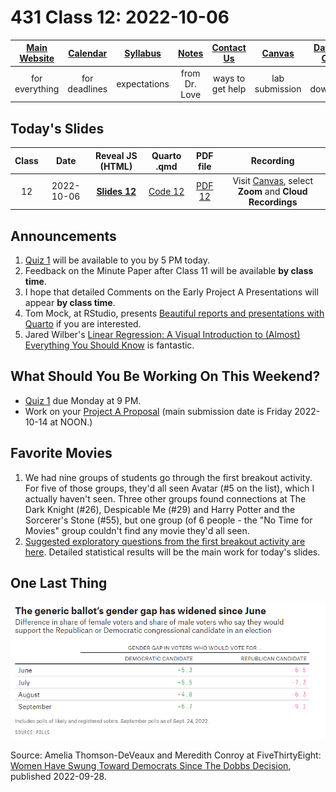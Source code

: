 # 431 Class 12: 2022-10-06

[Main Website](https://thomaselove.github.io/431-2022/) | [Calendar](https://thomaselove.github.io/431-2022/calendar.html) | [Syllabus](https://thomaselove.github.io/431-syllabus-2022/) | [Notes](https://thomaselove.github.io/431-notes/) | [Contact Us](https://thomaselove.github.io/431-2022/contact.html) | [Canvas](https://canvas.case.edu) | [Data and Code](https://github.com/THOMASELOVE/431-data)
:-----------: | :--------------: | :----------: | :---------: | :-------------: | :-----------: | :------------:
for everything | for deadlines | expectations | from Dr. Love | ways to get help | lab submission | for downloads

## Today's Slides

Class | Date | Reveal JS (HTML) | Quarto .qmd | PDF file | Recording
:---: | :--------: | :------: | :------: | :--------: | :-------------:
12 | 2022-10-06 | **[Slides 12](https://thomaselove.github.io/431-slides-2022/class12.html)** | [Code 12](https://thomaselove.github.io/431-slides-2022/class12.qmd) | [PDF 12](431%20Class%2012.pdf) | Visit [Canvas](https://canvas.case.edu/), select **Zoom** and **Cloud Recordings**

## Announcements

1. [Quiz 1](https://github.com/THOMASELOVE/431-quizzes-2022/tree/main/quiz1) will be available to you by 5 PM today.
2. Feedback on the Minute Paper after Class 11 will be available **by class time**.
3. I hope that detailed Comments on the Early Project A Presentations will appear **by class time**.
4. Tom Mock, at RStudio, presents [Beautiful reports and presentations with Quarto](https://www.youtube.com/watch?v=hbf7Ai3jnxY) if you are interested.
5. Jared Wilber's [Linear Regression: A Visual Introduction to (Almost) Everything You Should Know](https://mlu-explain.github.io/linear-regression/) is fantastic.

## What Should You Be Working On This Weekend?

- [Quiz 1](https://github.com/THOMASELOVE/431-quizzes-2022/tree/main/quiz1) due Monday at 9 PM.
- Work on your [Project A Proposal](https://thomaselove.github.io/431-projectA-2022/proposal.html) (main submission date is Friday 2022-10-14 at NOON.)

## Favorite Movies

1. We had nine groups of students go through the first breakout activity. For five of those groups, they'd all seen Avatar (#5 on the list), which I actually haven't seen. Three other groups found connections at The Dark Knight (#26), Despicable Me (#29) and Harry Potter and the Sorcerer's Stone (#55), but one group (of 6 people - the "No Time for Movies" group couldn't find any movie they'd all seen.
2. [Suggested exploratory questions from the first breakout activity are here](https://github.com/THOMASELOVE/431-classes-2022/blob/main/movies/breakout1_results.md). Detailed statistical results will be the main work for today's slides.

## One Last Thing

![](gender_gap.png)

Source: Amelia Thomson-DeVeaux and Meredith Conroy at FiveThirtyEight: [Women Have Swung Toward Democrats Since The Dobbs Decision](https://fivethirtyeight.com/features/women-have-swung-toward-democrats-since-the-dobbs-decision/), published 2022-09-28.
